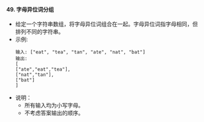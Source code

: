#### 49. 字母异位词分组
- 给定一个字符串数组，将字母异位词组合在一起。字母异位词指字母相同，但排列不同的字符串。
- 示例:
    ```
    输入: ["eat", "tea", "tan", "ate", "nat", "bat"]
    输出:
    [
    ["ate","eat","tea"],
    ["nat","tan"],
    ["bat"]
    ]
    ```
- 说明：
  - 所有输入均为小写字母。
  - 不考虑答案输出的顺序。